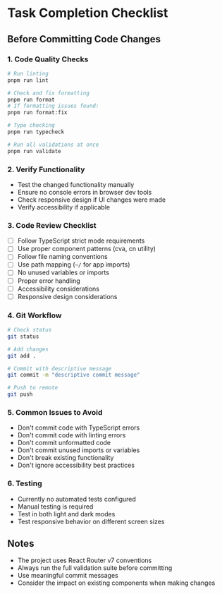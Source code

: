 # Task Completion Checklist

## Before Committing Code Changes

### 1. Code Quality Checks
```bash
# Run linting
pnpm run lint

# Check and fix formatting
pnpm run format
# If formatting issues found:
pnpm run format:fix

# Type checking
pnpm run typecheck

# Run all validations at once
pnpm run validate
```

### 2. Verify Functionality
- Test the changed functionality manually
- Ensure no console errors in browser dev tools
- Check responsive design if UI changes were made
- Verify accessibility if applicable

### 3. Code Review Checklist
- [ ] Follow TypeScript strict mode requirements
- [ ] Use proper component patterns (cva, cn utility)
- [ ] Follow file naming conventions
- [ ] Use path mapping (`~/` for app imports)
- [ ] No unused variables or imports
- [ ] Proper error handling
- [ ] Accessibility considerations
- [ ] Responsive design considerations

### 4. Git Workflow
```bash
# Check status
git status

# Add changes
git add .

# Commit with descriptive message
git commit -m "descriptive commit message"

# Push to remote
git push
```

### 5. Common Issues to Avoid
- Don't commit code with TypeScript errors
- Don't commit code with linting errors
- Don't commit unformatted code
- Don't commit unused imports or variables
- Don't break existing functionality
- Don't ignore accessibility best practices

### 6. Testing
- Currently no automated tests configured
- Manual testing is required
- Test in both light and dark modes
- Test responsive behavior on different screen sizes

## Notes
- The project uses React Router v7 conventions
- Always run the full validation suite before committing
- Use meaningful commit messages
- Consider the impact on existing components when making changes